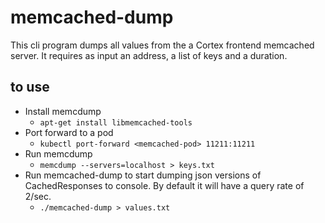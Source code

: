 # memcached-dump

This cli program dumps all values from the a Cortex frontend memcached server.  It requires as input an address, a list of keys and a duration.

## to use

- Install memcdump
  - `apt-get install libmemcached-tools`
- Port forward to a pod
  - `kubectl port-forward <memcached-pod> 11211:11211`
- Run memcdump
  - `memcdump --servers=localhost > keys.txt`
- Run memcached-dump to start dumping json versions of CachedResponses to console.  By default it will have a query rate of 2/sec.
  - `./memcached-dump > values.txt`
